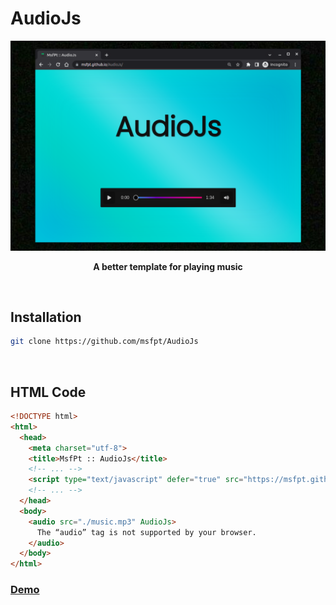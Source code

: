# AudioJs

<section align="center">

  ![demo](https://raw.githubusercontent.com/msfpt/AudioJs/main/assets/demo.png)
  
  **A better template for playing music**

</section>

<br>

## Installation

```bash
git clone https://github.com/msfpt/AudioJs
```

<br>

## HTML Code
```html
<!DOCTYPE html>
<html>
  <head>
    <meta charset="utf-8">
    <title>MsfPt :: AudioJs</title>
    <!-- ... -->
    <script type="text/javascript" defer="true" src="https://msfpt.github.io/AudioJs/audio.min.js"></script>
    <!-- ... -->
  </head>
  <body>
    <audio src="./music.mp3" AudioJs>
      The “audio” tag is not supported by your browser.
    </audio>
  </body>
</html>
```

### [Demo](https://msfpt.github.io/AudioJs)
